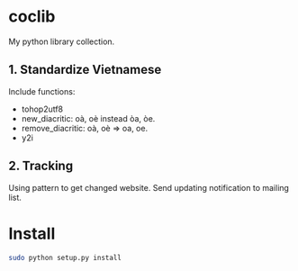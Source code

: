 coclib
======
My python library collection.

## 1\. Standardize Vietnamese
Include functions:

- tohop2utf8
- new_diacritic: oà, oè instead òa, òe.
- remove_diacritic: oà, oè => oa, oe.
- y2i

## 2\. Tracking
Using pattern to get changed website. Send updating notification to mailing list.


# Install
```sh
sudo python setup.py install
```
